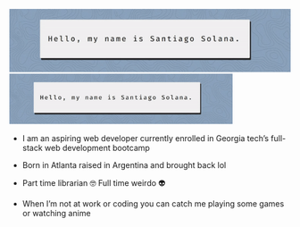 
![Hello](https://github.com/santu14/santu14/blob/master/images/header.gif )
<img src="https://github.com/santu14/santu14/blob/master/images/header.gif" alt="hello" width="400px" height="auto">

- I am an aspiring web developer currently enrolled in Georgia tech’s full-stack web development bootcamp
- Born in Atlanta raised in Argentina and brought back lol

- Part time librarian 🤓 Full time weirdo 👽

- When I’m not at work or coding you can catch me playing some games or watching anime
